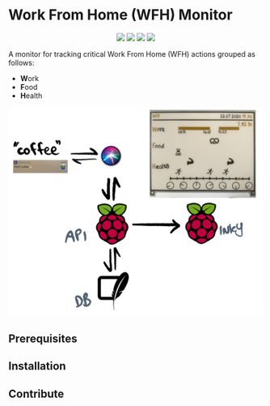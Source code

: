 # Work From Home (WFH) Monitor

<p align="center">
    <a href="" alt="License">
        <img src="https://img.shields.io/github/license/jfri3d/WFH?style=flat-square&color=blue" /></a>
    <a href="https://github.com/jfri3d/WFH/tags" alt="Tags">
        <img src="https://img.shields.io/github/v/tag/jfri3d/WFH?style=flat-square&color=blue" /></a>
    <a href="https://github.com/jfri3d/WFH/graphs/contributors" alt="Contributors">
        <img src="https://img.shields.io/github/contributors/jfri3d/WFH?style=flat-square&color=blue" /></a>
    <a href="https://github.com/jfri3d/WFH/pulse" alt="Activity">
        <img src="https://img.shields.io/github/commit-activity/m/jfri3d/WFH?style=flat-square&color=blue" /></a>
</p>

A monitor for tracking critical Work From Home (WFH) actions grouped as follows:

- **W**ork
- **F**ood
- **H**ealth

![overview](./assets/Overview.PNG)


## Prerequisites

## Installation

## Contribute

